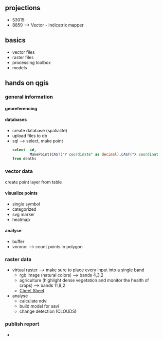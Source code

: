 ## projections
* 53015
* 8859
--> Vector - Indicatrix mapper
## basics
* vector files
* raster files
* processing toolbox
* models

## hands on qgis
### general information
#### georeferencing
#### databases
* create database (spatialite)
* upload files to db
* sql --> select, make point
    ```sql
    select  id, 
            MakePoint(CAST("Y coordinate" as decimal),CAST("X coordinate" as decimal),4326) as geom 
    from deaths
    ```
### vector data
create point layer from table
#### visualize points
* single symbol
* categorized
* svg marker
* heatmap
#### analyse
* buffer
* voronoi --> count points in polygon

### raster data
* virtual raster --> make sure to place every input into a single band
    * rgb image (natural colors) --> bands 4,3,2
    * agriculture (highlight dense vegetation and monitor the health of crops) --> bands 11,8,2
    * [Cheet Sheet](https://gisgeography.com/sentinel-2-bands-combinations/)
* analyse
    * calculate ndvi
    * build model for savi
    * change detection (CLOUDS)

### publish report
* 
    

